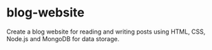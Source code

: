 # blog-website
Create a blog website for reading and writing posts using HTML, CSS, Node.js and MongoDB for data storage.
